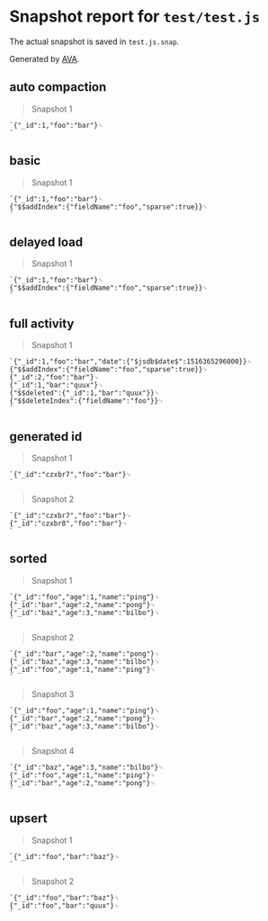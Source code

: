 # Snapshot report for `test/test.js`

The actual snapshot is saved in `test.js.snap`.

Generated by [AVA](https://ava.li).

## auto compaction

> Snapshot 1

    `{"_id":1,"foo":"bar"}␊
    `

## basic

> Snapshot 1

    `{"_id":1,"foo":"bar"}␊
    {"$$addIndex":{"fieldName":"foo","sparse":true}}␊
    `

## delayed load

> Snapshot 1

    `{"_id":1,"foo":"bar"}␊
    {"$$addIndex":{"fieldName":"foo","sparse":true}}␊
    `

## full activity

> Snapshot 1

    `{"_id":1,"foo":"bar","date":{"$jsdb$date$":1516365296000}}␊
    {"$$addIndex":{"fieldName":"foo","sparse":true}}␊
    {"_id":2,"foo":"bar"}␊
    {"_id":1,"bar":"quux"}␊
    {"$$deleted":{"_id":1,"bar":"quux"}}␊
    {"$$deleteIndex":{"fieldName":"foo"}}␊
    `

## generated id

> Snapshot 1

    `{"_id":"czxbr7","foo":"bar"}␊
    `

> Snapshot 2

    `{"_id":"czxbr7","foo":"bar"}␊
    {"_id":"czxbr8","foo":"bar"}␊
    `

## sorted

> Snapshot 1

    `{"_id":"foo","age":1,"name":"ping"}␊
    {"_id":"bar","age":2,"name":"pong"}␊
    {"_id":"baz","age":3,"name":"bilbo"}␊
    `

> Snapshot 2

    `{"_id":"bar","age":2,"name":"pong"}␊
    {"_id":"baz","age":3,"name":"bilbo"}␊
    {"_id":"foo","age":1,"name":"ping"}␊
    `

> Snapshot 3

    `{"_id":"foo","age":1,"name":"ping"}␊
    {"_id":"bar","age":2,"name":"pong"}␊
    {"_id":"baz","age":3,"name":"bilbo"}␊
    `

> Snapshot 4

    `{"_id":"baz","age":3,"name":"bilbo"}␊
    {"_id":"foo","age":1,"name":"ping"}␊
    {"_id":"bar","age":2,"name":"pong"}␊
    `

## upsert

> Snapshot 1

    `{"_id":"foo","bar":"baz"}␊
    `

> Snapshot 2

    `{"_id":"foo","bar":"baz"}␊
    {"_id":"foo","bar":"quux"}␊
    `
